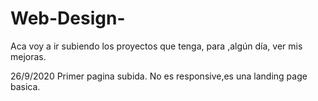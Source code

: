 # Web-Design-
Aca voy a ir subiendo los proyectos que tenga, para ,algún día, ver mis mejoras.

26/9/2020
  Primer pagina subida. No es responsive,es una landing page basica.
